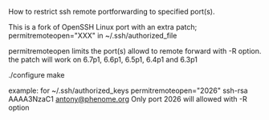 How to restrict ssh remote portforwarding to specified port(s).

This is a fork of OpenSSH Linux port with an extra patch; permitremoteopen="XXX" in ~/.ssh/authorized_file  

permitremoteopen limits the port(s) allowd to remote forward with -R option.
the patch will work on 6.7p1, 6.6p1, 6.5p1, 6.4p1 and 6.3p1

./configure
make 

example: for ~/.ssh/authorized_keys
permitremoteopen="2026" ssh-rsa AAAA3NzaC1 antony@phenome.org
Only port 2026 will allowed with -R option
